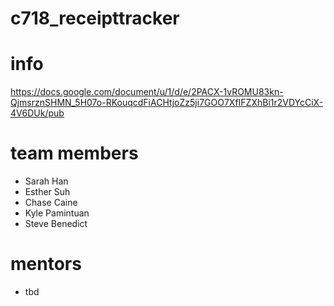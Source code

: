 # c718_receipttracker

# info
https://docs.google.com/document/u/1/d/e/2PACX-1vROMU83kn-QjmsrznSHMN_5H07o-RKouqcdFiACHtjoZz5ji7GOO7XfIFZXhBi1r2VDYcCiX-4V6DUk/pub

# team members
- Sarah Han
- Esther Suh
- Chase Caine
- Kyle Pamintuan
- Steve Benedict

# mentors
- tbd
